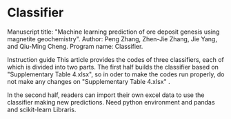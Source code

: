 # Classifier
Manuscript title: "Machine learning prediction of ore deposit genesis using magnetite geochemistry".
Author: Peng Zhang, Zhen-Jie Zhang, Jie Yang, and Qiu-Ming Cheng.
Program name: Classifier.

Instruction guide
This article provides the codes of three classifiers, each of which is divided into two parts. The first half builds the classifier based on "Supplementary Table 4.xlsx", so in oder to make the codes run properly, do not make any changes on "Supplementary Table 4.xlsx" .

In the second half, readers can import their own excel data to use the classifier making new predictions. Need python environment and pandas and scikit-learn Libraris.
